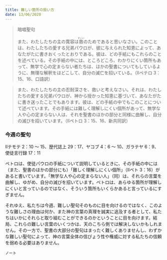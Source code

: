```yaml
---
title: 難しい箇所の扱い方
date: 13/06/2020
---
```


> <p>暗唱聖句</p>
> また、わたしたちの主の寛容は<ruby>救<rt>すくい</rt></ruby>のためであると思いなさい。このことは、わたしたちの愛する兄弟パウロが、彼に与えられた知恵によって、あなたがたに書きおくったとおりである。彼は、どの手紙にもこれらのことを述べている。その手紙の中には、ところどころ、わかりにくい箇所もあって、無学で心の定まらない者たちは、ほかの聖書についてもしているように、無理な解釈をほどこして、自分の滅亡を招いている。（Ⅱペテロ 3：15、16、口語訳）

> <p></p>
> また、わたしたちの主の忍耐深さを、救いと考えなさい。それは、わたしたちの愛する兄弟パウロが、神から授かった知恵に基づいて、あなたがたに書き送ったことでもあります。彼は、どの手紙の中でもこのことについて述べています。その手紙には難しく理解しにくい個所があって、無学な人や心の定まらない人は、それを聖書のほかの部分と同様に曲解し、自分の滅びを招いています。（Ⅱペトロ 3：15、16、新共同訳）

### 今週の聖句
Ⅱテモテ 2：10 ～ 15、歴代誌上 29：17、ヤコブ 4：6 ～ 10、ガラテヤ 6：9、使徒言行録 17：11

ペトロは、使徒パウロの手紙について説明しているときに、その手紙の中には（また、聖書のほかの部分にも）「難しく理解しにくい個所」（Ⅱペト 3：16）があると書いています。「無学な人や心の定まらない人」（同）は、それらの言葉を曲解し、ゆがめ、自分の滅びを招いています。ペトロは、あらゆる箇所が理解しにくいと言っているのではなく、そういう箇所もいくらかあると言っているにすぎません。

それゆえ、私たちは今週、難しい聖句そのものに目を向けるのではなく、このような難しさの理由は何か、また神の言葉の真理を誠実に追及する者として、私たちはいかにそれらと取り組むことができるのかということに目を向けます。結局、これらの難しい言葉のいくつかは、天のこちら側では解決しないかもしれません。その一方で、聖書の大部分の聖句はまったく難しくありませんし、わずかな難しい聖句によって、神の言葉全体の信ぴょう性や権威に対する私たちの信頼を弱める必要はありません。

`ノート`